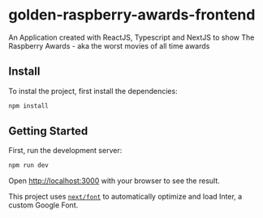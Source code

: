 # golden-raspberry-awards-frontend
An Application created with ReactJS, Typescript and NextJS to show The Raspberry Awards - aka the worst movies of all time awards

## Install

To instal the project, first install the dependencies: 
```bash
npm install
```

## Getting Started

First, run the development server:

```bash
npm run dev
```

Open [http://localhost:3000](http://localhost:3001) with your browser to see the result.

This project uses [`next/font`](https://nextjs.org/docs/basic-features/font-optimization) to automatically optimize and load Inter, a custom Google Font.
